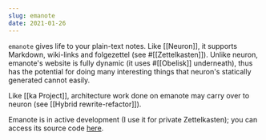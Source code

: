 ```yaml
---
slug: emanote
date: 2021-01-26
---
```


`emanote` gives life to your plain-text notes. Like [[Neuron]], it supports Markdown, wiki-links and folgezettel (see #[[Zettelkasten]]). Unlike neuron, emanote's website is fully dynamic (it uses #[[Obelisk]] underneath), thus has the potential for doing many interesting things that neuron's statically generated cannot easily.

Like [[ka Project]], architecture work done on emanote may carry over to neuron (see [[Hybrid rewrite-refactor]]).

Emanote is in active development (I use it for private Zettelkasten); you can access its source code [here](https://github.com/srid/emanote).